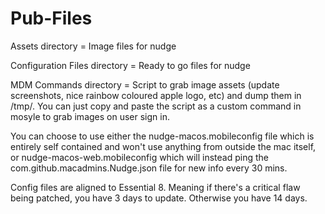 # Pub-Files
Assets directory = Image files for nudge

Configuration Files directory = Ready to go files for nudge

MDM Commands directory = Script to grab image assets (update screenshots, nice rainbow coloured apple logo, etc) and dump them in /tmp/. You can just copy and paste the script as a custom command in mosyle to grab images on user sign in.

You can choose to use either the nudge-macos.mobileconfig file which is entirely self contained and won't use anything from outside the mac itself, or nudge-macos-web.mobileconfig which will instead ping the com.github.macadmins.Nudge.json file for new info every 30 mins.

Config files are aligned to Essential 8. Meaning if there's a critical flaw being patched, you have 3 days to update. Otherwise you have 14 days.
